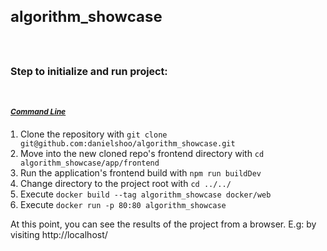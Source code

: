<h3 class="content-section__h3"> algorithm_showcase</h3>

<style>
    .content-section__h3 {
        font-size: 1.5rem;
        font-weight: bold;
    }
    .content-section__h2 {
        font-size: 1rem;
        font-weight: bold;
    }
    .content-section__h5 {
        font-size: 0.75rem;
        font-weight: bold;
        text-decoration: underline;
    }
    .content-section__steps-list {
        list-style-type: decimal;
        padding-left: 1rem;
    }
</style>
<br/>
<h2 class="content-section__h2">Step to initialize and run project:</h2>

<br/>

<h5 class="content-section__h5">Command Line</h5>
<ol class="content-section__steps-list">
    <li>Clone the repository with <code>git clone git@github.com:danielshoo/algorithm_showcase.git</code></li>
    <li>Move into the new cloned repo's frontend directory with <code>cd algorithm_showcase/app/frontend</code></li>
    <li>Run the application's frontend build with <code>npm run buildDev</code></li>
    <li>Change directory to the project root with <code>cd ../../</code></li>
    <li>Execute <code>docker build --tag algorithm_showcase docker/web </code></li>
    <li>Execute <code>docker run -p 80:80 algorithm_showcase</code></li>
</ol>

At this point, you can see the results of the project from a browser. E.g: by visiting
http://localhost/
